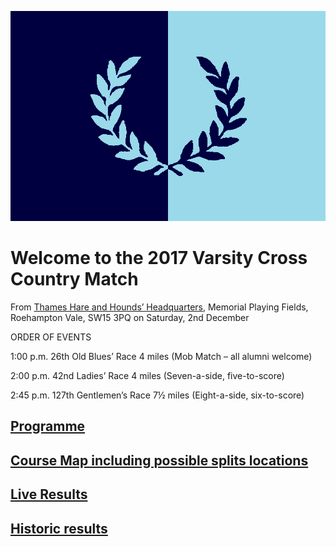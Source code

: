 ![OXCAM](VMLogo-25Nov17.png)

# Welcome to the 2017 Varsity Cross Country Match

From [Thames Hare and Hounds’ Headquarters](https://www.google.co.uk/maps/place/Richard+Evans+Memorial+Playing+Fields,+Roehampton+Vale,+Wimbledon,+London+SW15+3PQ/@51.436469,-0.2617758,2165m/data=!3m1!1e3!4m5!3m4!1s0x48760ec95afaa43f:0xfc203bb538bd992a!8m2!3d51.436469!4d-0.2530211),
Memorial Playing Fields, Roehampton Vale, SW15 3PQ
on Saturday, 2nd December


ORDER OF EVENTS

1:00 p.m. 26th Old Blues’ Race 4 miles
(Mob Match – all alumni welcome)

2:00 p.m. 42nd Ladies’ Race 4 miles
(Seven-a-side, five-to-score)

2:45 p.m. 127th Gentlemen’s Race 7½ miles
(Eight-a-side, six-to-score)

## [Programme](/2017-VMProgramme-02Dec17.pdf)

## [Course Map including possible splits locations](/VMcourse_splits.png)

## [Live Results](https://data.opentrack.run/x/2017/GBR/varsityxc/event/)

## [Historic results](/xcvm_results.json)

